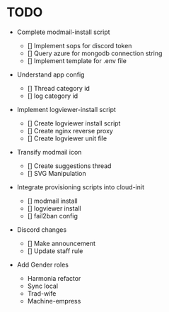 # TODO

- Complete modmail-install script
  - [] Implement sops for discord token
  - [] Query azure for mongodb connection string
  - [] Implement template for .env file
  
- Understand app config
  - [] Thread category id
  - [] log category id

- Implement logviewer-install script
  - [] Create logviewer install script
  - [] Create nginx reverse proxy
  - [] Create logviewer unit file

- Transify modmail icon
  - [] Create suggestions thread
  - [] SVG Manipulation

- Integrate provisioning scripts into cloud-init
  - [] modmail install
  - [] logviewer install
  - [] fail2ban config

- Discord changes
  - [] Make announcement 
  - [] Update staff rule

- Add Gender roles
  - Harmonia refactor
  - Sync local
  - Trad-wife
  - Machine-empress
